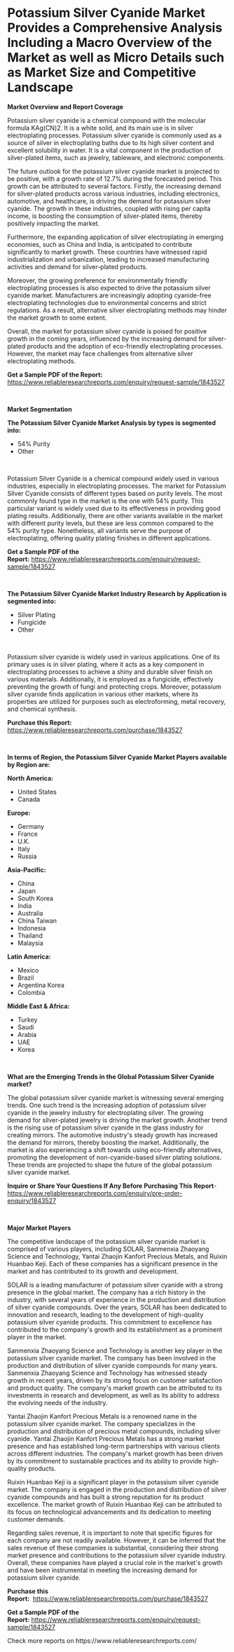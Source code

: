 <p><h1>Potassium Silver Cyanide Market Provides a Comprehensive Analysis Including a Macro Overview of the Market as well as Micro Details such as Market Size and Competitive Landscape</h1></p><p><strong>Market Overview and Report Coverage</strong></p>
<p><p>Potassium silver cyanide is a chemical compound with the molecular formula KAg(CN)2. It is a white solid, and its main use is in silver electroplating processes. Potassium silver cyanide is commonly used as a source of silver in electroplating baths due to its high silver content and excellent solubility in water. It is a vital component in the production of silver-plated items, such as jewelry, tableware, and electronic components.</p><p>The future outlook for the potassium silver cyanide market is projected to be positive, with a growth rate of 12.7% during the forecasted period. This growth can be attributed to several factors. Firstly, the increasing demand for silver-plated products across various industries, including electronics, automotive, and healthcare, is driving the demand for potassium silver cyanide. The growth in these industries, coupled with rising per capita income, is boosting the consumption of silver-plated items, thereby positively impacting the market.</p><p>Furthermore, the expanding application of silver electroplating in emerging economies, such as China and India, is anticipated to contribute significantly to market growth. These countries have witnessed rapid industrialization and urbanization, leading to increased manufacturing activities and demand for silver-plated products.</p><p>Moreover, the growing preference for environmentally friendly electroplating processes is also expected to drive the potassium silver cyanide market. Manufacturers are increasingly adopting cyanide-free electroplating technologies due to environmental concerns and strict regulations. As a result, alternative silver electroplating methods may hinder the market growth to some extent.</p><p>Overall, the market for potassium silver cyanide is poised for positive growth in the coming years, influenced by the increasing demand for silver-plated products and the adoption of eco-friendly electroplating processes. However, the market may face challenges from alternative silver electroplating methods.</p></p>
<p><strong>Get a Sample PDF of the Report:</strong> <a href="https://www.reliableresearchreports.com/enquiry/request-sample/1843527">https://www.reliableresearchreports.com/enquiry/request-sample/1843527</a></p>
<p>&nbsp;</p>
<p><strong>Market Segmentation</strong></p>
<p><strong>The Potassium Silver Cyanide Market Analysis by types is segmented into:</strong></p>
<p><ul><li>54% Purity</li><li>Other</li></ul></p>
<p>&nbsp;</p>
<p><p>Potassium Silver Cyanide is a chemical compound widely used in various industries, especially in electroplating processes. The market for Potassium Silver Cyanide consists of different types based on purity levels. The most commonly found type in the market is the one with 54% purity. This particular variant is widely used due to its effectiveness in providing good plating results. Additionally, there are other variants available in the market with different purity levels, but these are less common compared to the 54% purity type. Nonetheless, all variants serve the purpose of electroplating, offering quality plating finishes in different applications.</p></p>
<p><strong>Get a Sample PDF of the Report:</strong>&nbsp;<a href="https://www.reliableresearchreports.com/enquiry/request-sample/1843527">https://www.reliableresearchreports.com/enquiry/request-sample/1843527</a></p>
<p>&nbsp;</p>
<p><strong>The Potassium Silver Cyanide Market Industry Research by Application is segmented into:</strong></p>
<p><ul><li>Silver Plating</li><li>Fungicide</li><li>Other</li></ul></p>
<p>&nbsp;</p>
<p><p>Potassium silver cyanide is widely used in various applications. One of its primary uses is in silver plating, where it acts as a key component in electroplating processes to achieve a shiny and durable silver finish on various materials. Additionally, it is employed as a fungicide, effectively preventing the growth of fungi and protecting crops. Moreover, potassium silver cyanide finds application in various other markets, where its properties are utilized for purposes such as electroforming, metal recovery, and chemical synthesis.</p></p>
<p><strong>Purchase this Report:</strong>&nbsp; <a href="https://www.reliableresearchreports.com/purchase/1843527">https://www.reliableresearchreports.com/purchase/1843527</a></p>
<p>&nbsp;</p>
<p><strong>In terms of Region, the Potassium Silver Cyanide Market Players available by Region are:</strong></p>
<p>
    <p> <strong> North America: </strong>
        <ul>
            <li>United States</li>
            <li>Canada</li>
        </ul>
        </p> 
    <p> <strong> Europe: </strong>
        <ul>
            <li>Germany</li>
            <li>France</li>
            <li>U.K.</li>
            <li>Italy</li>
            <li>Russia</li>
        </ul>
        </p> 
    <p> <strong> Asia-Pacific: </strong>
        <ul>
            <li>China</li>
            <li>Japan</li>
            <li>South Korea</li>
            <li>India</li>
            <li>Australia</li>
            <li>China Taiwan</li>
            <li>Indonesia</li>
            <li>Thailand</li>
            <li>Malaysia</li>
        </ul>
        </p> 
    <p> <strong> Latin America: </strong>
        <ul>
            <li>Mexico</li>
            <li>Brazil</li>
            <li>Argentina Korea</li>
            <li>Colombia</li>
        </ul>
        </p> 
    <p> <strong> Middle East & Africa: </strong>
        <ul>
            <li>Turkey</li>
            <li>Saudi</li>
            <li>Arabia</li>
            <li>UAE</li>
            <li>Korea</li>
        </ul>
    </p>
    </p>
<p>&nbsp;</p>
<p><strong>What are the Emerging Trends in the Global Potassium Silver Cyanide market?</strong></p>
<p><p>The global potassium silver cyanide market is witnessing several emerging trends. One such trend is the increasing adoption of potassium silver cyanide in the jewelry industry for electroplating silver. The growing demand for silver-plated jewelry is driving the market growth. Another trend is the rising use of potassium silver cyanide in the glass industry for creating mirrors. The automotive industry's steady growth has increased the demand for mirrors, thereby boosting the market. Additionally, the market is also experiencing a shift towards using eco-friendly alternatives, promoting the development of non-cyanide-based silver plating solutions. These trends are projected to shape the future of the global potassium silver cyanide market.</p></p>
<p><strong>Inquire or Share Your Questions If Any Before Purchasing This Report</strong>- <a href="https://www.reliableresearchreports.com/enquiry/pre-order-enquiry/1843527">https://www.reliableresearchreports.com/enquiry/pre-order-enquiry/1843527</a></p>
<p>&nbsp;</p>
<p><strong>Major Market Players</strong></p>
<p><p>The competitive landscape of the potassium silver cyanide market is comprised of various players, including SOLAR, Sanmenxia Zhaoyang Science and Technology, Yantai Zhaojin Kanfort Precious Metals, and Ruixin Huanbao Keji. Each of these companies has a significant presence in the market and has contributed to its growth and development.</p><p>SOLAR is a leading manufacturer of potassium silver cyanide with a strong presence in the global market. The company has a rich history in the industry, with several years of experience in the production and distribution of silver cyanide compounds. Over the years, SOLAR has been dedicated to innovation and research, leading to the development of high-quality potassium silver cyanide products. This commitment to excellence has contributed to the company's growth and its establishment as a prominent player in the market. </p><p>Sanmenxia Zhaoyang Science and Technology is another key player in the potassium silver cyanide market. The company has been involved in the production and distribution of silver cyanide compounds for many years. Sanmenxia Zhaoyang Science and Technology has witnessed steady growth in recent years, driven by its strong focus on customer satisfaction and product quality. The company's market growth can be attributed to its investments in research and development, as well as its ability to address the evolving needs of the industry.</p><p>Yantai Zhaojin Kanfort Precious Metals is a renowned name in the potassium silver cyanide market. The company specializes in the production and distribution of precious metal compounds, including silver cyanide. Yantai Zhaojin Kanfort Precious Metals has a strong market presence and has established long-term partnerships with various clients across different industries. The company's market growth has been driven by its commitment to sustainable practices and its ability to provide high-quality products.</p><p>Ruixin Huanbao Keji is a significant player in the potassium silver cyanide market. The company is engaged in the production and distribution of silver cyanide compounds and has built a strong reputation for its product excellence. The market growth of Ruixin Huanbao Keji can be attributed to its focus on technological advancements and its dedication to meeting customer demands.</p><p>Regarding sales revenue, it is important to note that specific figures for each company are not readily available. However, it can be inferred that the sales revenue of these companies is substantial, considering their strong market presence and contributions to the potassium silver cyanide industry.  Overall, these companies have played a crucial role in the market's growth and have been instrumental in meeting the increasing demand for potassium silver cyanide.</p></p>
<p><strong>Purchase this Report:</strong>&nbsp;&nbsp;<a href="https://www.reliableresearchreports.com/purchase/1843527">https://www.reliableresearchreports.com/purchase/1843527</a></p>
<p></p>
<p><strong>Get a Sample PDF of the Report:</strong>&nbsp;<a href="https://www.reliableresearchreports.com/enquiry/request-sample/1843527">https://www.reliableresearchreports.com/enquiry/request-sample/1843527</a></p>
<p>Check more reports on https://www.reliableresearchreports.com/</p>